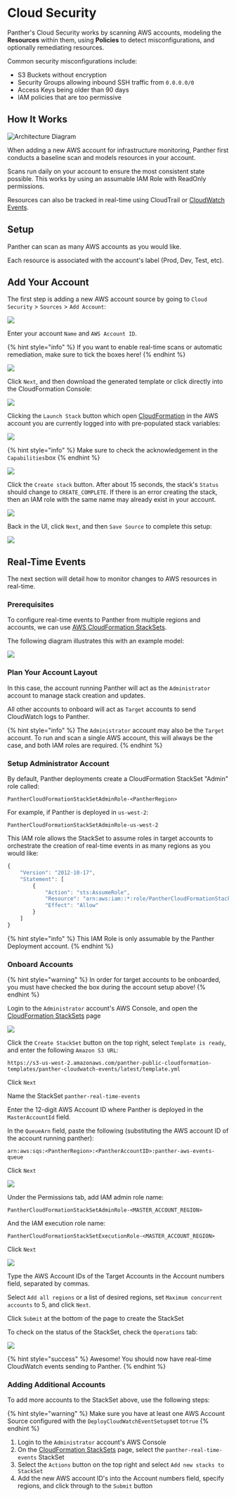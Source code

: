 # Cloud Security

Panther's Cloud Security works by scanning AWS accounts, modeling the **Resources** within them, using **Policies** to detect misconfigurations, and optionally remediating resources.

Common security misconfigurations include:

* S3 Buckets without encryption
* Security Groups allowing inbound SSH traffic from `0.0.0.0/0`
* Access Keys being older than 90 days
* IAM policies that are too permissive

## How It Works

![Architecture Diagram](../.gitbook/assets/snapshot-processing-v3.png)

When adding a new AWS account for infrastructure monitoring, Panther first conducts a baseline scan and models resources in your account.

Scans run daily on your account to ensure the most consistent state possible. This works by using an assumable IAM Role with ReadOnly permissions.

Resources can also be tracked in real-time using CloudTrail or [CloudWatch Events](https://docs.aws.amazon.com/AmazonCloudWatch/latest/events/WhatIsCloudWatchEvents.html).

## Setup

Panther can scan as many AWS accounts as you would like.

Each resource is associated with the account's label \(Prod, Dev, Test, etc\).

## Add Your Account

The first step is adding a new AWS account source by going to `Cloud Security` &gt; `Sources` &gt; `Add Account`:

![](../.gitbook/assets/add-new-account-1%20%281%29.png)

Enter your account `Name` and `AWS Account ID`.

{% hint style="info" %}
If you want to enable real-time scans or automatic remediation, make sure to tick the boxes here!
{% endhint %}

![](../.gitbook/assets/add-new-account-2.png)

Click `Next`, and then download the generated template or click directly into the CloudFormation Console:

![](../.gitbook/assets/add-new-account-3.png)

Clicking the `Launch Stack` button which open [CloudFormation](https://aws.amazon.com/cloudformation/) in the AWS account you are currently logged into with pre-populated stack variables:

![](../.gitbook/assets/add-new-account-cfn.png)

{% hint style="info" %}
Make sure to check the acknowledgement in the `Capabilities`box
{% endhint %}

![](../.gitbook/assets/add-new-account-cfn-2%20%281%29.png)

Click the `Create stack` button. After about 15 seconds, the stack's `Status` should change to `CREATE_COMPLETE`. If there is an error creating the stack, then an IAM role with the same name may already exist in your account.

![](../.gitbook/assets/add-new-account-4.png)

Back in the UI, click `Next`, and then `Save Source` to complete this setup:

![](../.gitbook/assets/add-new-account-5%20%281%29.png)

## Real-Time Events

The next section will detail how to monitor changes to AWS resources in real-time.

### Prerequisites

To configure real-time events to Panther from multiple regions and accounts, we can use [AWS CloudFormation StackSets](https://docs.aws.amazon.com/AWSCloudFormation/latest/UserGuide/what-is-cfnstacksets.html).

The following diagram illustrates this with an example model:

![](../.gitbook/assets/stack_set_conceptual_sv%20%282%29.png)

### Plan Your Account Layout

In this case, the account running Panther will act as the `Administrator` account to manage stack creation and updates.

All other accounts to onboard will act as `Target` accounts to send CloudWatch logs to Panther.

{% hint style="info" %}
The `Administrator` account may also be the `Target` account. To run and scan a single AWS account, this will always be the case, and both IAM roles are required.
{% endhint %}

### Setup Administrator Account

By default, Panther deployments create a CloudFormation StackSet "Admin" role called:

```text
PantherCloudFormationStackSetAdminRole-<PantherRegion>
```

For example, if Panther is deployed in `us-west-2`:

```text
PantherCloudFormationStackSetAdminRole-us-west-2
```

This IAM role allows the StackSet to assume roles in target accounts to orchestrate the creation of real-time events in as many regions as you would like:

```javascript
{
    "Version": "2012-10-17",
    "Statement": [
        {
            "Action": "sts:AssumeRole",
            "Resource": "arn:aws:iam::*:role/PantherCloudFormationStackSetExecutionRole-<PantherRegion>",
            "Effect": "Allow"
        }
    ]
}
```

{% hint style="info" %}
This IAM Role is only assumable by the Panther Deployment account.
{% endhint %}

### Onboard Accounts

{% hint style="warning" %}
In order for target accounts to be onboarded, you must have checked the box during the account setup above!
{% endhint %}

Login to the `Administrator` account's AWS Console, and open the [CloudFormation StackSets](https://us-west-2.console.aws.amazon.com/cloudformation/home?region=us-west-2#/stacksets) page

![](../.gitbook/assets/stacksets-1%20%281%29.png)

Click the `Create StackSet` button on the top right, select `Template is ready`, and enter the following `Amazon S3 URL`:

```text
https://s3-us-west-2.amazonaws.com/panther-public-cloudformation-templates/panther-cloudwatch-events/latest/template.yml
```

Click `Next`

Name the StackSet `panther-real-time-events`

Enter the 12-digit AWS Account ID where Panther is deployed in the `MasterAccountId` field.

In the `QueueArn` field, paste the following \(substituting the AWS account ID of the account running panther\):

```text
arn:aws:sqs:<PantherRegion>:<PantherAccountID>:panther-aws-events-queue
```

Click `Next`

![](../.gitbook/assets/stacksets-2%20%281%29.png)

Under the Permissions tab, add IAM admin role name:

```text
PantherCloudFormationStackSetAdminRole-<MASTER_ACCOUNT_REGION>
```

And the IAM execution role name:

```text
PantherCloudFormationStackSetExecutionRole-<MASTER_ACCOUNT_REGION>
```

Click `Next`

![](../.gitbook/assets/stacksets-3.png)

Type the AWS Account IDs of the Target Accounts in the Account numbers field, separated by commas.

Select `Add all regions` or a list of desired regions, set `Maximum concurrent accounts` to 5, and click `Next`.

Click `Submit` at the bottom of the page to create the StackSet

To check on the status of the StackSet, check the `Operations` tab:

![](../.gitbook/assets/screen-shot-2020-01-21-at-4.51.31-pm%20%282%29.png)

{% hint style="success" %}
Awesome! You should now have real-time CloudWatch events sending to Panther.
{% endhint %}

### Adding Additional Accounts

To add more accounts to the StackSet above, use the following steps:

{% hint style="warning" %}
Make sure you have at least one AWS Account Source configured with the `DeployCloudWatchEventSetup`set to`true`
{% endhint %}

1. Login to the `Administrator` account's AWS Console
2. On the [CloudFormation StackSets](https://us-west-2.console.aws.amazon.com/cloudformation/home?region=us-west-2#/stacksets) page, select the `panther-real-time-events` StackSet
3. Select the `Actions` button on the top right and select `Add new stacks to StackSet`
4. Add the new AWS account ID's into the Account numbers field, specify regions, and click through to the `Submit` button

